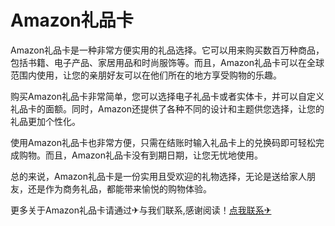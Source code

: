 # Amazon礼品卡

Amazon礼品卡是一种非常方便实用的礼品选择。它可以用来购买数百万种商品，包括书籍、电子产品、家居用品和时尚服饰等。而且，Amazon礼品卡可以在全球范围内使用，让您的亲朋好友可以在他们所在的地方享受购物的乐趣。

购买Amazon礼品卡非常简单，您可以选择电子礼品卡或者实体卡，并可以自定义礼品卡的面额。同时，Amazon还提供了各种不同的设计和主题供您选择，让您的礼品更加个性化。

使用Amazon礼品卡也非常方便，只需在结账时输入礼品卡上的兑换码即可轻松完成购物。而且，Amazon礼品卡没有到期日期，让您无忧地使用。

总的来说，Amazon礼品卡是一份实用且受欢迎的礼物选择，无论是送给家人朋友，还是作为商务礼品，都能带来愉悦的购物体验。

更多关于Amazon礼品卡请通过✈与我们联系,感谢阅读！[点我联系✈](https://us.G208.com)